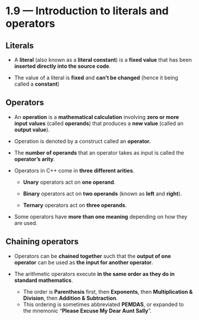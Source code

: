 # 1.9 — Introduction to literals and operators

## Literals

- A **literal** (also known as a **literal constant**) is a **fixed value** that has been **inserted directly into the source code**.

- The value of a literal is **fixed** and **can’t be changed** (hence it being called a **constant**)

## Operators

- An **operation** is a **mathematical calculation** involving **zero or more input values** (called **operands**) that produces a **new value** (called an **output value**).
- Operation is denoted by a construct called an **operator.**

- The **number of operands** that an operator takes as input is called the **operator’s arity**.

- Operators in C++ come in **three different arities**.

  - **Unary** operators act on **one operand**.

  - **Binary** operators act on **two operands** (known as **left** and **right**). 

  - **Ternary** operators act on **three operands**.

- Some operators have **more than one meaning** depending on how they are used.

## Chaining operators

- Operators can be **chained together** such that the **output of one operator** can be used as **the input for another operator**. 

- The arithmetic operators execute **in the same order as they do in standard mathematics**. 
  - The order is **Parenthesis** first, then **Exponents**, then **Multiplication & Division**, then **Addition & Subtraction**. 
  - This ordering is sometimes abbreviated **PEMDAS**, or expanded to the mnemonic “**Please Excuse My Dear Aunt Sally**”.